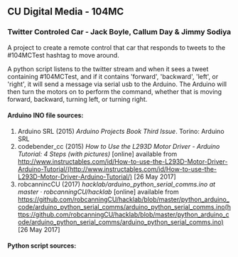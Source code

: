 ## CU Digital Media - 104MC
### Twitter Controled Car - Jack Boyle, Callum Day & Jimmy Sodiya

A project to create a remote control that car that responds to tweets to the #104MCTest hashtag to move around.

A python script listens to the twitter stream and when it sees a tweet containing #104MCTest, and if it contains 'forward', 'backward', 'left', or 'right', it will send a message via serial usb to the Arduino. The Arduino will then turn the motors on to perform the command, whether that is moving forward, backward, turning left, or turning right.

#### Arduino INO file sources:
1. Arduino SRL (2015) *Arduino Projects Book Third Issue*. Torino: Arduino SRL
2. codebender_cc (2015) *How to Use the L293D Motor Driver - Arduino Tutorial: 4 Steps (with pictures)* [online] available from http://www.instructables.com/id/How-to-use-the-L293D-Motor-Driver-Arduino-Tutorial/(http://www.instructables.com/id/How-to-use-the-L293D-Motor-Driver-Arduino-Tutorial/) [26 May 2017]
3. robcannincCU (2017) *hacklab/arduino_python_serial_comms.ino at master · robcanningCU/hacklab* [online] available from https://github.com/robcanningCU/hacklab/blob/master/python_arduino_code/arduino_python_serial_comms/arduino_python_serial_comms.ino(https://github.com/robcanningCU/hacklab/blob/master/python_arduino_code/arduino_python_serial_comms/arduino_python_serial_comms.ino) [26 May 2017]

#### Python script sources: